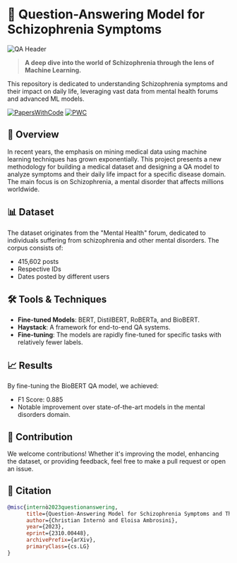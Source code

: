 # 🧠 Question-Answering Model for Schizophrenia Symptoms

![QA Header](https://unsplash.com/photos/hluOJZjLVXc)

> **A deep dive into the world of Schizophrenia through the lens of Machine Learning.** 

This repository is dedicated to understanding Schizophrenia symptoms and their impact on daily life, leveraging vast data from mental health forums and advanced ML models.

[![PapersWithCode](https://img.shields.io/badge/PapersWithCode-Paper-green.svg?style=for-the-badge)](https://paperswithcode.com/paper/question-answering-model-for-schizophrenia)
[![PWC](https://img.shields.io/endpoint.svg?url=https://paperswithcode.com/badge/question-answering-model-for-schizophrenia/question-answering-on-schizzosquad)](https://paperswithcode.com/sota/question-answering-on-schizzosquad?p=question-answering-model-for-schizophrenia)

## 📖 Overview

In recent years, the emphasis on mining medical data using machine learning techniques has grown exponentially. This project presents a new methodology for building a medical dataset and designing a QA model to analyze symptoms and their daily life impact for a specific disease domain. The main focus is on Schizophrenia, a mental disorder that affects millions worldwide.

## 📊 Dataset

The dataset originates from the "Mental Health" forum, dedicated to individuals suffering from schizophrenia and other mental disorders. The corpus consists of:
- 415,602 posts
- Respective IDs 
- Dates posted by different users

## 🛠 Tools & Techniques

- **Fine-tuned Models**: BERT, DistilBERT, RoBERTa, and BioBERT.
- **Haystack**: A framework for end-to-end QA systems.
- **Fine-tuning**: The models are rapidly fine-tuned for specific tasks with relatively fewer labels.

## 📈 Results

By fine-tuning the BioBERT QA model, we achieved:
- F1 Score: 0.885
- Notable improvement over state-of-the-art models in the mental disorders domain.

## 🤝 Contribution

We welcome contributions! Whether it's improving the model, enhancing the dataset, or providing feedback, feel free to make a pull request or open an issue.

## 📜 Citation

```bibtex
@misc{internò2023questionanswering,
      title={Question-Answering Model for Schizophrenia Symptoms and Their Impact on Daily Life using Mental Health Forums Data}, 
      author={Christian Internò and Eloisa Ambrosini},
      year={2023},
      eprint={2310.00448},
      archivePrefix={arXiv},
      primaryClass={cs.LG}
}
